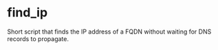 # find_ip
Short script that finds the IP address of a FQDN without waiting for DNS records to propagate.

